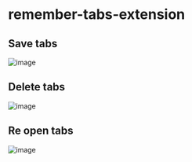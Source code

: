 # remember-tabs-extension

## Save tabs
![image](https://user-images.githubusercontent.com/66845300/200101450-bc89b98b-5d71-4c6b-b267-8eec7d7b1576.png)


## Delete tabs
![image](https://user-images.githubusercontent.com/66845300/200101461-e3555032-c184-4d4b-b6df-d162e9c031a5.png)


## Re open tabs
![image](https://user-images.githubusercontent.com/66845300/200101475-57a775ef-eb0b-426d-b872-084bf4019958.png)
